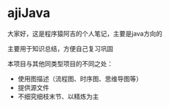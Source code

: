 # ajiJava

大家好，这是程序猿阿吉的个人笔记，主要是java方向的

主要用于知识总结，方便自己复习巩固

本项目与其他同类型项目的不同之处：

- 使用图描述（流程图、时序图、思维导图等）
- 提供源文件
- 不细究细枝末节、以精炼为主
